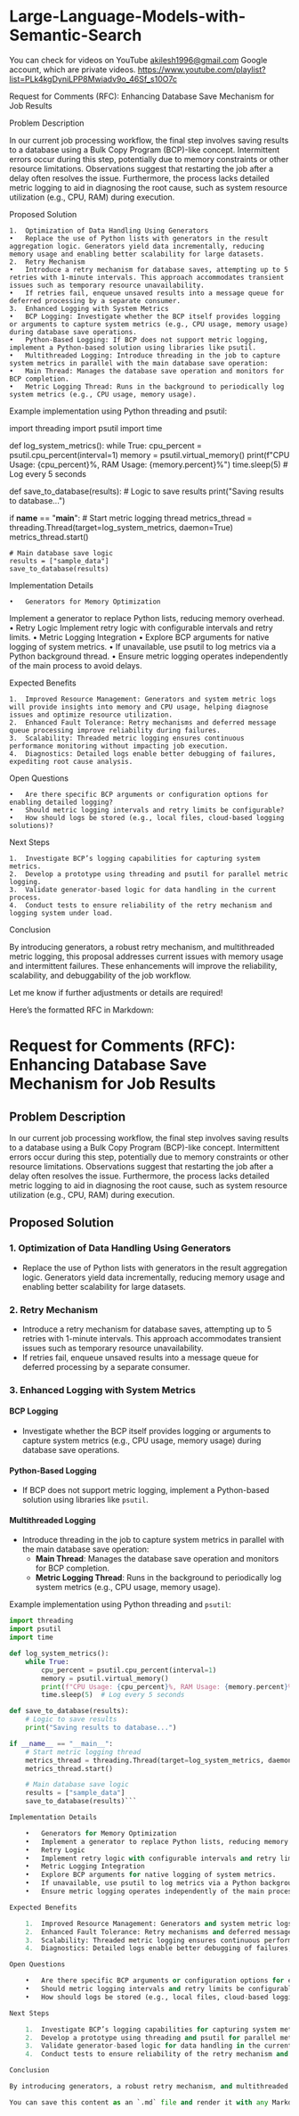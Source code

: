 # Large-Language-Models-with-Semantic-Search
You can check for videos on YouTube akilesh1996@gmail.com Google account, which are private videos. https://www.youtube.com/playlist?list=PLk4kgDyniLPP8Mwiadv9o_46Sf_s10O7c


Request for Comments (RFC): Enhancing Database Save Mechanism for Job Results

Problem Description

In our current job processing workflow, the final step involves saving results to a database using a Bulk Copy Program (BCP)-like concept. Intermittent errors occur during this step, potentially due to memory constraints or other resource limitations. Observations suggest that restarting the job after a delay often resolves the issue. Furthermore, the process lacks detailed metric logging to aid in diagnosing the root cause, such as system resource utilization (e.g., CPU, RAM) during execution.

Proposed Solution

	1.	Optimization of Data Handling Using Generators
	•	Replace the use of Python lists with generators in the result aggregation logic. Generators yield data incrementally, reducing memory usage and enabling better scalability for large datasets.
	2.	Retry Mechanism
	•	Introduce a retry mechanism for database saves, attempting up to 5 retries with 1-minute intervals. This approach accommodates transient issues such as temporary resource unavailability.
	•	If retries fail, enqueue unsaved results into a message queue for deferred processing by a separate consumer.
	3.	Enhanced Logging with System Metrics
	•	BCP Logging: Investigate whether the BCP itself provides logging or arguments to capture system metrics (e.g., CPU usage, memory usage) during database save operations.
	•	Python-Based Logging: If BCP does not support metric logging, implement a Python-based solution using libraries like psutil.
	•	Multithreaded Logging: Introduce threading in the job to capture system metrics in parallel with the main database save operation:
	•	Main Thread: Manages the database save operation and monitors for BCP completion.
	•	Metric Logging Thread: Runs in the background to periodically log system metrics (e.g., CPU usage, memory usage).
Example implementation using Python threading and psutil:

import threading
import psutil
import time

def log_system_metrics():
    while True:
        cpu_percent = psutil.cpu_percent(interval=1)
        memory = psutil.virtual_memory()
        print(f"CPU Usage: {cpu_percent}%, RAM Usage: {memory.percent}%")
        time.sleep(5)  # Log every 5 seconds

def save_to_database(results):
    # Logic to save results
    print("Saving results to database...")

if __name__ == "__main__":
    # Start metric logging thread
    metrics_thread = threading.Thread(target=log_system_metrics, daemon=True)
    metrics_thread.start()

    # Main database save logic
    results = ["sample_data"]
    save_to_database(results)



Implementation Details

	•	Generators for Memory Optimization
Implement a generator to replace Python lists, reducing memory overhead.
	•	Retry Logic
Implement retry logic with configurable intervals and retry limits.
	•	Metric Logging Integration
	•	Explore BCP arguments for native logging of system metrics.
	•	If unavailable, use psutil to log metrics via a Python background thread.
	•	Ensure metric logging operates independently of the main process to avoid delays.

Expected Benefits

	1.	Improved Resource Management: Generators and system metric logs will provide insights into memory and CPU usage, helping diagnose issues and optimize resource utilization.
	2.	Enhanced Fault Tolerance: Retry mechanisms and deferred message queue processing improve reliability during failures.
	3.	Scalability: Threaded metric logging ensures continuous performance monitoring without impacting job execution.
	4.	Diagnostics: Detailed logs enable better debugging of failures, expediting root cause analysis.

Open Questions

	•	Are there specific BCP arguments or configuration options for enabling detailed logging?
	•	Should metric logging intervals and retry limits be configurable?
	•	How should logs be stored (e.g., local files, cloud-based logging solutions)?

Next Steps

	1.	Investigate BCP’s logging capabilities for capturing system metrics.
	2.	Develop a prototype using threading and psutil for parallel metric logging.
	3.	Validate generator-based logic for data handling in the current process.
	4.	Conduct tests to ensure reliability of the retry mechanism and logging system under load.

Conclusion

By introducing generators, a robust retry mechanism, and multithreaded metric logging, this proposal addresses current issues with memory usage and intermittent failures. These enhancements will improve the reliability, scalability, and debuggability of the job workflow.

Let me know if further adjustments or details are required!



Here’s the formatted RFC in Markdown:

# Request for Comments (RFC): Enhancing Database Save Mechanism for Job Results  

## Problem Description  
In our current job processing workflow, the final step involves saving results to a database using a Bulk Copy Program (BCP)-like concept. Intermittent errors occur during this step, potentially due to memory constraints or other resource limitations. Observations suggest that restarting the job after a delay often resolves the issue. Furthermore, the process lacks detailed metric logging to aid in diagnosing the root cause, such as system resource utilization (e.g., CPU, RAM) during execution.  

## Proposed Solution  

### 1. Optimization of Data Handling Using Generators  
- Replace the use of Python lists with generators in the result aggregation logic. Generators yield data incrementally, reducing memory usage and enabling better scalability for large datasets.  

### 2. Retry Mechanism  
- Introduce a retry mechanism for database saves, attempting up to 5 retries with 1-minute intervals. This approach accommodates transient issues such as temporary resource unavailability.  
- If retries fail, enqueue unsaved results into a message queue for deferred processing by a separate consumer.  

### 3. Enhanced Logging with System Metrics  
#### BCP Logging  
- Investigate whether the BCP itself provides logging or arguments to capture system metrics (e.g., CPU usage, memory usage) during database save operations.  

#### Python-Based Logging  
- If BCP does not support metric logging, implement a Python-based solution using libraries like `psutil`.  

#### Multithreaded Logging  
- Introduce threading in the job to capture system metrics in parallel with the main database save operation:  
  - **Main Thread**: Manages the database save operation and monitors for BCP completion.  
  - **Metric Logging Thread**: Runs in the background to periodically log system metrics (e.g., CPU usage, memory usage).  

Example implementation using Python threading and `psutil`:  
```python
import threading
import psutil
import time

def log_system_metrics():
    while True:
        cpu_percent = psutil.cpu_percent(interval=1)
        memory = psutil.virtual_memory()
        print(f"CPU Usage: {cpu_percent}%, RAM Usage: {memory.percent}%")
        time.sleep(5)  # Log every 5 seconds

def save_to_database(results):
    # Logic to save results
    print("Saving results to database...")

if __name__ == "__main__":
    # Start metric logging thread
    metrics_thread = threading.Thread(target=log_system_metrics, daemon=True)
    metrics_thread.start()

    # Main database save logic
    results = ["sample_data"]
    save_to_database(results)```

Implementation Details

	•	Generators for Memory Optimization
	•	Implement a generator to replace Python lists, reducing memory overhead.
	•	Retry Logic
	•	Implement retry logic with configurable intervals and retry limits.
	•	Metric Logging Integration
	•	Explore BCP arguments for native logging of system metrics.
	•	If unavailable, use psutil to log metrics via a Python background thread.
	•	Ensure metric logging operates independently of the main process to avoid delays.

Expected Benefits

	1.	Improved Resource Management: Generators and system metric logs will provide insights into memory and CPU usage, helping diagnose issues and optimize resource utilization.
	2.	Enhanced Fault Tolerance: Retry mechanisms and deferred message queue processing improve reliability during failures.
	3.	Scalability: Threaded metric logging ensures continuous performance monitoring without impacting job execution.
	4.	Diagnostics: Detailed logs enable better debugging of failures, expediting root cause analysis.

Open Questions

	•	Are there specific BCP arguments or configuration options for enabling detailed logging?
	•	Should metric logging intervals and retry limits be configurable?
	•	How should logs be stored (e.g., local files, cloud-based logging solutions)?

Next Steps

	1.	Investigate BCP’s logging capabilities for capturing system metrics.
	2.	Develop a prototype using threading and psutil for parallel metric logging.
	3.	Validate generator-based logic for data handling in the current process.
	4.	Conduct tests to ensure reliability of the retry mechanism and logging system under load.

Conclusion

By introducing generators, a robust retry mechanism, and multithreaded metric logging, this proposal addresses current issues with memory usage and intermittent failures. These enhancements will improve the reliability, scalability, and debuggability of the job workflow.

You can save this content as an `.md` file and render it with any Markdown viewer. Let me know if additional edits are needed!
